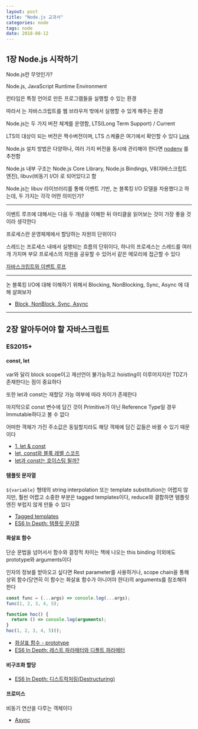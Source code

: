 ```yaml
---
layout: post
title: "Node.js 교과서"
categories: node
tags: node
date: 2018-08-12
---
```


## 1장 Node.js 시작하기

Node.js란 무엇인가?

Node.js, JavaScript Runtime Environment

런타임은 특정 언어로 만든 프로그램들을 실행할 수 있는 환경

따라서 는 자바스크립트를 웹 브라우저 밖에서 실행할 수 있게 해주는 환경

Node.js는 두 가지 버전 체계를 운영함, LTS(Long Term Support) / Current

LTS의 대상이 되는 버전은 짝수버전이며, LTS 스케쥴은 여기에서 확인할 수 있다 [Link](https://github.com/nodejs/Release#release-schedule)

Node.js 설치 방법은 다양하나, 여러 가지 버전을 동시에 관리해야 한다면 [nodenv](https://github.com/nodenv/nodenv) 를 추천함

Node.js 내부 구조는 Node.js Core Library, Node.js Bindings, V8(자바스크립트 엔진), libuv(비동기 I/O) 로 되어있다고 함

Node.js는 libuv 라이브러리를 통해 이벤트 기반, 논 블록킹 I/O 모델을 차용했다고 하는데, 두 가지는 각각 어떤 의미인가?

---

이벤트 루프에 대해서는 다음 두 개념을 이해한 뒤 아티클을 읽어보는 것이 가장 좋을 것이라 생각한다

프로세스란 운영체제에서 할당하는 자원의 단위이다

스레드는 프로세스 내에서 실행되는 흐름의 단위이다, 하나의 프로세스는 스레드를 여러 개 가지며 부모 프로세스의 자원을 공유할 수 있어서 같은 메모리에 접근할 수 있다

[자바스크립트와 이벤트 루프](https://meetup.toast.com/posts/89)

---

논 블록킹 I/O에 대해 이해하기 위해서 Blocking, NonBlocking, Sync, Async 에 대해 살펴보자

- [Block, NonBlock, Sync, Async](https://eclatant.io/2018/12/09/2018-12-09-Block-NonBlock-Sync-Async/)

---

## 2장 알아두어야 할 자바스크립트

### ES2015+

#### const, let

var와 달리 block scope이고 재선언이 불가능하고 hoisting이 이루어지지만 TDZ가 존재한다는 점이 중요하다

또한 let과 const는 재할당 가능 여부에 따라 차이가 존재한다

마지막으로 const 변수에 담긴 것이 Primitive가 아닌 Reference Type일 경우 Immutable하다고 볼 수 없다

어떠한 객체가 가진 주소값은 동일할지라도 해당 객체에 담긴 값들은 바뀔 수 있기 때문이다

- [1. let & const](https://jaeyeophan.github.io/2017/04/18/let-const/)
- [let, const와 블록 레벨 스코프](https://poiemaweb.com/es6-block-scope)
- [let과 const는 호이스팅 될까?](https://medium.com/korbit-engineering/let과-const는-호이스팅-될까-72fcf2fac365)

#### 템플릿 문자열

`${variable}` 형태의 string interpolation 또는 template substitution는 어렵지 않지만,  훨씬 어렵고 소중한 부분은 tagged templates이다, reduce와 결합하면 템플릿 엔진 부럽지 않게 만들 수 있다

- [Tagged templates](https://developer.mozilla.org/ko/docs/Web/JavaScript/Reference/Template_literals#Tagged_templates)
- [ES6 In Depth: 템플릿 문자열](http://hacks.mozilla.or.kr/2015/08/es6-in-depth-template-strings-2/)

#### 화살표 함수

단순 문법을 넘어서서 함수와 결정적 차이는 책에 나오는 this binding 이외에도 prototype와 arguments이다

인자의 정보를 받아오고 싶다면 Rest parameter를 사용하거나, scope chain을 통해 상위 함수(당연히 이 함수는 화살표 함수가 아니어야 한다)의 arguments를 참조해야 한다

```javascript
const func = (...args) => console.log(...args);
func(1, 2, 3, 4, 5);

function hoc() {
  return () => console.log(arguments);
}
hoc(1, 2, 3, 4, 5)();
```

- [화살표 함수 - prototype](https://poiemaweb.com/es6-arrow-function#42-prototype)
- [ES6 In Depth: 레스트 파라메터와 디폴트 파라메터](http://hacks.mozilla.or.kr/2015/08/es6-in-depth-rest-parameters-and-defaults/)

#### 비구조화 할당

- [ES6 In Depth: 디스트럭처링(Destructuring)](http://hacks.mozilla.or.kr/2015/09/es6-in-depth-destructuring/)

#### 프로미스

비동기 연산을 다루는 객체이다

- [Async](https://eclatant.io/2018/12/10/2018-12-10-Async/)